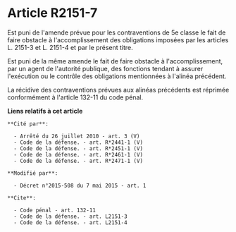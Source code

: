 # Article R2151-7

Est puni de l'amende prévue pour les contraventions de 5e classe le fait de faire obstacle à l'accomplissement des
obligations imposées par les articles L. 2151-3 et L. 2151-4 et par le présent titre. 

Est puni de la même amende le fait de faire obstacle à l'accomplissement, par un agent de l'autorité publique, des fonctions
tendant à assurer l'exécution ou le contrôle des obligations mentionnées à l'alinéa précédent. 

La récidive des contraventions prévues aux alinéas précédents est réprimée conformément à l'article 132-11 du code pénal.

**Liens relatifs à cet article**

	**Cité par**:

	  - Arrêté du 26 juillet 2010 - art. 3 (V)
	  - Code de la défense. - art. R*2441-1 (V)
	  - Code de la défense. - art. R*2451-1 (V)
	  - Code de la défense. - art. R*2461-1 (V)
	  - Code de la défense. - art. R*2471-1 (V)

	**Modifié par**:

	  - Décret n°2015-508 du 7 mai 2015 - art. 1

	**Cite**:

	  - Code pénal - art. 132-11
	  - Code de la défense. - art. L2151-3
	  - Code de la défense. - art. L2151-4

